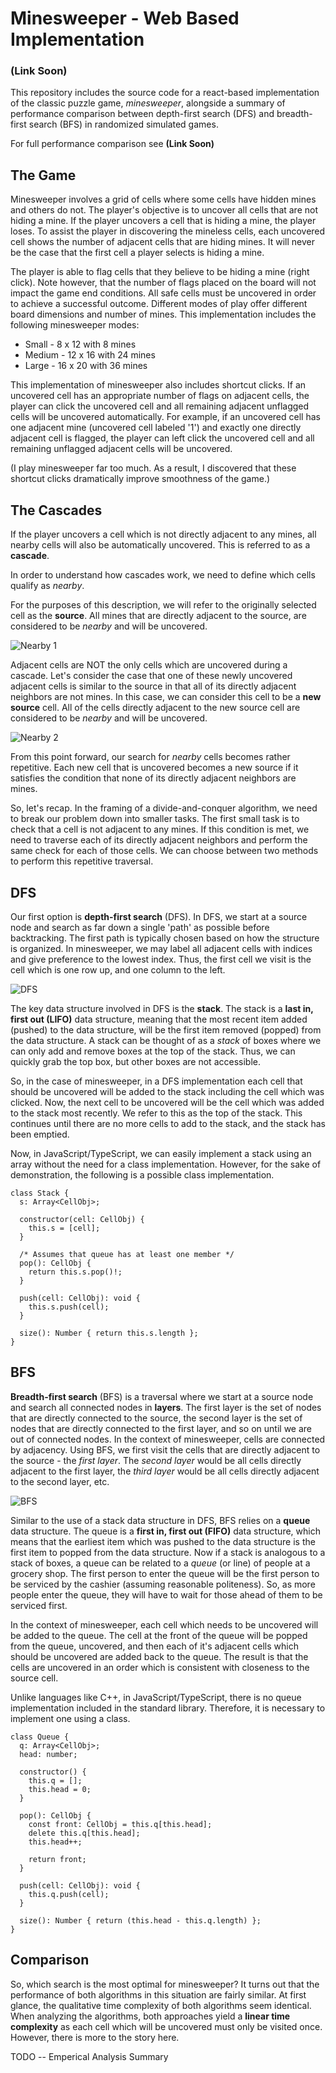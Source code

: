 # Minesweeper - Web Based Implementation
### (Link Soon)

This repository includes the source code for a react-based implementation of the classic puzzle game, _minesweeper_, alongside a summary of performance comparison between depth-first search (DFS) and breadth-first search (BFS) in randomized simulated games.

For full performance comparison see __(Link Soon)__


## The Game

Minesweeper involves a grid of cells where some cells have hidden mines and others do not. The player's objective is to uncover all cells that are not hiding a mine. If the player uncovers a cell that is hiding a mine, the player loses. To assist the player in discovering the mineless cells, each uncovered cell shows the number of adjacent cells that are hiding mines. It will never be the case that the first cell a player selects is hiding a mine.

The player is able to flag cells that they believe to be hiding a mine (right click). Note however, that the number of flags placed on the board will not impact the game end conditions. All safe cells must be uncovered in order to achieve a successful outcome. Different modes of play offer different board dimensions and number of mines. This implementation includes the following minesweeper modes:

* Small - 8 x 12 with 8 mines
* Medium - 12 x 16 with 24 mines
* Large - 16 x 20 with 36 mines

This implementation of minesweeper also includes shortcut clicks. If an uncovered cell has an appropriate  number of flags on adjacent cells, the player can click the uncovered cell and all remaining adjacent unflagged cells will be uncovered automatically. For example, if an uncovered cell has one adjacent mine (uncovered cell labeled '1') and exactly one directly adjacent cell is flagged, the player can left click the uncovered cell and all remaining unflagged adjacent cells will be uncovered. 

(I play minesweeper far too much. As a result, I discovered that these shortcut clicks dramatically improve smoothness of the game.)


## The Cascades

If the player uncovers a cell which is not directly adjacent to any mines, all nearby cells will also be automatically uncovered. This is referred to as a __cascade__. 
          
In order to understand how cascades work, we need to define which cells qualify as _nearby_.

For the purposes of this description, we will refer to the originally selected cell as the __source__. All mines that are directly adjacent to the source, are considered to be _nearby_ and will be uncovered.

![Nearby 1](img/algo/layer1.png)

Adjacent cells are NOT the only cells which are uncovered during a cascade. Let's consider the case that one of these newly uncovered adjacent cells is similar to the source in that all of its directly adjacent neighbors are not mines. In this case, we can consider this cell to be a __new source__ cell. All of the cells directly adjacent to the new source cell are considered to be _nearby_ and will be uncovered.

![Nearby 2](img/algo/layer2.png)

From this point forward, our search for _nearby_ cells becomes rather repetitive. Each new cell that is uncovered becomes a new source if it satisfies the condition that none of its directly adjacent neighbors are mines.

So, let's recap. In the framing of a divide-and-conquer algorithm, we need to break our problem down into smaller tasks. The first small task is to check that a cell is not adjacent to any mines. If this condition is met, we need to traverse each of its directly adjacent neighbors and perform the same check for each of those cells. We can choose between two methods to perform this repetitive traversal.


## DFS

Our first option is __depth-first search__ (DFS). In DFS, we start at a source node and search as far down a single &apos;path&apos; as possible before backtracking. The first path is typically chosen based on how the structure is organized. In minesweeper, we may label all adjacent cells with indices and give preference to the lowest index. Thus, the first cell we visit is the cell which is one row up, and one column to the left.

![DFS](img/algo/dfs.gif)

The key data structure involved in DFS is the __stack__. The stack is a __last in, first out (LIFO)__ data structure, meaning that the most recent item added (pushed) to the data structure, will be the first item removed (popped) from the data structure. A stack can be thought of as a _stack_ of boxes where we can only add and remove boxes at the top of the stack. Thus, we can quickly grab the top box, but other boxes are not accessible.

So, in the case of minesweeper, in a DFS implementation each cell that should be uncovered will be added to the stack including the cell which was clicked. Now, the next cell to be uncovered will be the cell which was added to the stack most recently. We refer to this as the top of the stack. This continues until there are no more cells to add to the stack, and the stack has been emptied.

Now, in JavaScript/TypeScript, we can easily implement a stack using an array without the need for a class implementation. However, for the sake of demonstration, the following is a possible class implementation.

```
class Stack {
  s: Array<CellObj>;

  constructor(cell: CellObj) {
    this.s = [cell];
  }

  /* Assumes that queue has at least one member */
  pop(): CellObj {
    return this.s.pop()!;
  }

  push(cell: CellObj): void {
    this.s.push(cell);
  }

  size(): Number { return this.s.length };
}
```


## BFS

__Breadth-first search__ (BFS) is a traversal where we start at a source node and search all connected nodes in __layers__. The first layer is the set of nodes that are directly connected to the source, the second layer is the set of nodes that are directly connected to the first layer, and so on until we are out of connected nodes. In the context of minesweeper, cells are connected by adjacency. Using BFS, we first visit the cells that are directly adjacent to the source - the _first layer_. The _second layer_ would be all cells directly adjacent to the first layer, the _third layer_ would be all cells directly adjacent to the second layer, etc.

![BFS](img/algo/bfs.gif)

Similar to the use of a stack data structure in DFS, BFS relies on a __queue__ data structure. The queue is a __first in, first out (FIFO)__ data structure, which means that the earliest item which was pushed to the data structure is the first item to popped from the data structure. Now if a stack is analogous to a stack of boxes, a queue can be related to a _queue_ (or line) of people at a grocery shop. The first person to enter the queue will be the first person to be serviced by the cashier (assuming reasonable politeness). So, as more people enter the queue, they will have to wait for those ahead of them to be serviced first.

In the context of minesweeper, each cell which needs to be uncovered will be added to the queue. The cell at the front of the queue will be popped from the queue, uncovered, and then each of it's adjacent cells which should be uncovered are added back to the queue. The result is that the cells are uncovered in an order which is consistent with closeness to the source cell.

Unlike languages like C++, in JavaScript/TypeScript, there is no queue implementation included in the standard library. Therefore, it is necessary to implement one using a class.

```
class Queue {
  q: Array<CellObj>;
  head: number;

  constructor() {
    this.q = [];
    this.head = 0;
  }

  pop(): CellObj {
    const front: CellObj = this.q[this.head];
    delete this.q[this.head];
    this.head++;

    return front;
  }

  push(cell: CellObj): void {
    this.q.push(cell);
  }

  size(): Number { return (this.head - this.q.length) };
}
```


## Comparison

So, which search is the most optimal for minesweeper? It turns out that the performance of both algorithms in this situation are fairly similar. At first glance, the qualitative time complexity of both algorithms seem identical. When analyzing the algorithms, both approaches yield a __linear time complexity__ as each cell which will be uncovered must only be visited once. However, there is more to the story here.

TODO -- Emperical Analysis Summary


